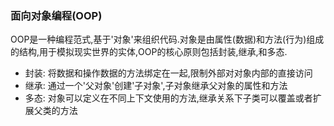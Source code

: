 ### 面向对象编程(OOP)

OOP是一种编程范式,基于'对象'来组织代码.对象是由属性(数据)和方法(行为)组成的结构,用于模拟现实世界的实体,OOP的核心原则包括封装,继承,和多态.
  
- 封装: 将数据和操作数据的方法绑定在一起,限制外部对对象内部的直接访问
- 继承: 通过一个'父对象'创建'子对象',子对象继承父对象的属性和方法
- 多态: 对象可以定义在不同上下文使用的方法,继承关系下子类可以覆盖或者扩展父类的方法